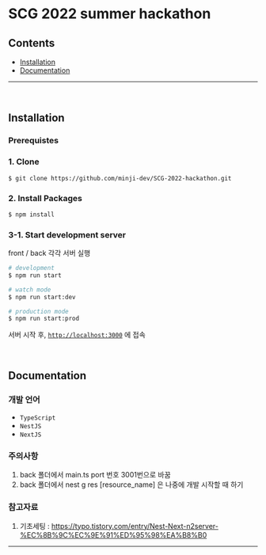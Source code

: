 # SCG 2022 summer hackathon

## Contents

- [Installation](#installation)
- [Documentation](#Documentation)

---
<br>

## Installation

### Prerequistes


### 1. Clone

```shell
$ git clone https://github.com/minji-dev/SCG-2022-hackathon.git
```

### 2. Install Packages

```bash
$ npm install
```
### 3-1. Start development server

front / back 각각 서버 실행

```bash
# development
$ npm run start

# watch mode
$ npm run start:dev

# production mode
$ npm run start:prod
```


서버 시작 후, 
[`http://localhost:3000`](http://localhost:3000) 에 접속

<br>

## Documentation

### 개발 언어
- `TypeScript`
- `NestJS`
- `NextJS`

### 주의사항
1. back 폴더에서 main.ts port 번호 3001번으로 바꿈
2. back 폴더에서 nest g res [resource_name] 은 나중에 개발 시작할 때 하기


### 참고자료
1. 기초세팅 : https://typo.tistory.com/entry/Nest-Next-n2server-%EC%8B%9C%EC%9E%91%ED%95%98%EA%B8%B0
---
